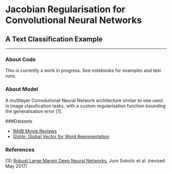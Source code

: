 # Jacobian Regularisation for Convolutional Neural Networks 

## A Text Classification Example

----------------------------------------------------------

### About Code
This is currently a work in progress. See notebooks for examples and test runs.

### About Model

A multilayer Convolutional Neural Network architecture similar to one used in image classfication tasks, with a custom regularisation function bounding the generalisation error [1].

###Datasets

- [IMdB Movie Reviews](http://ai.stanford.edu/~amaas/data/sentiment/)
- [GloVe: Global Vector for Word Representation](https://nlp.stanford.edu/projects/glove/)

### References

[1]\ [Robust Large Margin Deep Neural Networks](https://arxiv.org/abs/1605.08254), Jure Sokolic et al. (revised May 2017)

